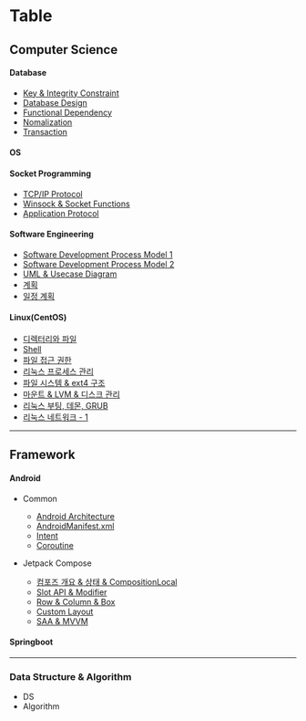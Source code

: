 # Table

## Computer Science
#### Database
- [Key & Integrity Constraint](computer-science/database/Keys-&-Integrity-Constraint.md)
- [Database Design](computer-science/database/Database-Design.md)
- [Functional Dependency](computer-science/database/Functional-Dependency.md)
- [Nomalization](computer-science/database/Nomalization.md)
- [Transaction](computer-science/database/Transaction.md)

#### OS

#### Socket Programming
- [TCP/IP Protocol](computer-science/socket-programming/TCP-IP-Protocol.md)
- [Winsock & Socket Functions](computer-science/socket-programming/C-Socket-Basic.md)
- [Application Protocol](computer-science/socket-programming/application-protocol.md)

#### Software Engineering
- [Software Development Process Model 1](computer-science/software-engineering/Software-Development-Process-Model-1.md)
- [Software Development Process Model 2](computer-science/software-engineering/Software-Development-Process-Model-2.md)
- [UML & Usecase Diagram](computer-science/software-engineering/UML.md)
- [계획](computer-science/software-engineering/requirements)
- [일정 계획](computer-science/software-engineering/일정-계획.md)

#### Linux(CentOS)
- [디렉터리와 파일](computer-science/linux-centos/Directory-File.md)
- [Shell](computer-science/linux-centos/shell.md)
- [파일 접근 권한](computer-science/linux-centos/file-access-permission.md)
- [리눅스 프로세스 관리](computer-science/linux-centos/process.md)
- [파일 시스템 & ext4 구조](computer-science/linux-centos/filesystem_and_disk.md)
- [마운트 & LVM & 디스크 관리](computer-science/linux-centos/mount.md)
- [리눅스 부팅, 데몬, GRUB](/computer-science/linux-centos/boot.md)
- [리눅스 네트워크 - 1](computer-science/linux-centos/network-setting-1.md)


---
## Framework

#### Android
- Common
	- [Android Architecture](dev/android/common/Android-Architecture.md)
	- [AndroidManifest.xml](dev/android/common/AndroidManifest.md)
	- [Intent](Intent.md)
	- [Coroutine](dev/android/common/coroutine.md)

- Jetpack Compose
	- [컴포즈 개요 & 상태 & CompositionLocal](dev/android/jetpack-compose/compose.md)
	- [Slot API & Modifier](dev/android/jetpack-compose/slot_and_modifier.md)
	- [Row & Column & Box](dev/android/jetpack-compose/row_column_box.md)
	- [Custom Layout](custom-layout-&-constraint-layout.md)
	- [SAA & MVVM](dev/android/jetpack-compose/SAA-MVVM.md)

#### Springboot

---

### Data Structure & Algorithm
- DS
- Algorithm